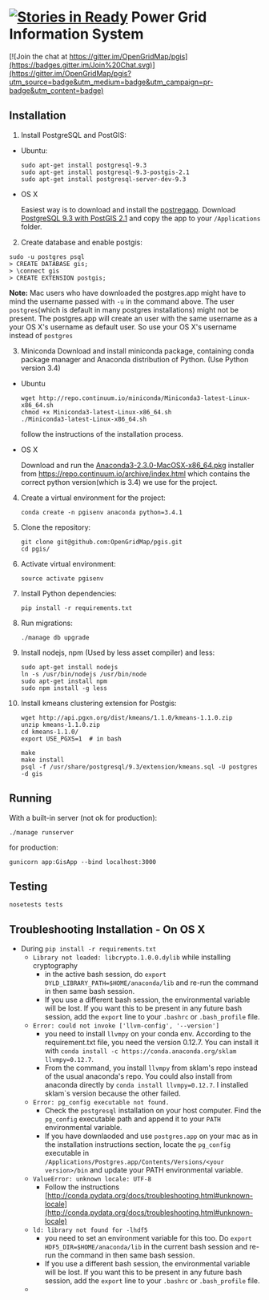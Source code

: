 [![Stories in Ready](https://badge.waffle.io/OpenGridMap/pgis.png?label=ready&title=Ready)](https://waffle.io/OpenGridMap/pgis)
Power Grid Information System
=========================

[![Join the chat at https://gitter.im/OpenGridMap/pgis](https://badges.gitter.im/Join%20Chat.svg)](https://gitter.im/OpenGridMap/pgis?utm_source=badge&utm_medium=badge&utm_campaign=pr-badge&utm_content=badge)

## Installation

1. Install PostgreSQL and PostGIS:

  * Ubuntu:
  
    ```
    sudo apt-get install postgresql-9.3
    sudo apt-get install postgresql-9.3-postgis-2.1
    sudo apt-get install postgresql-server-dev-9.3
    ```
  * OS X
  
    Easiest way is to download and install the [postregapp](http://postgresapp.com/). Download [PostgreSQL 9.3 with PostGIS 2.1](https://github.com/PostgresApp/PostgresApp/releases/download/9.3.10.0/Postgres-9.3.10.0.zip) and copy the app to your `/Applications` folder.
  

2. Create database and enable postgis:
  
  ```
  sudo -u postgres psql
  > CREATE DATABASE gis;
  > \connect gis
  > CREATE EXTENSION postgis;
  ```
  <b>Note:</b> Mac users who have downloaded the postgres.app might have to mind the username passed with `-u` in the command above. The user `postgres`(which is default in many postgres installations) might not be present. The postgres.app will create an user with the same username as a your OS X's username as default user. So use your OS X's username instead of `postgres`

3. Miniconda 
  Download and install miniconda package, containing conda package manager and Anaconda distribution of Python. (Use Python version 3.4)
 * Ubuntu
    
    ````
    wget http://repo.continuum.io/miniconda/Miniconda3-latest-Linux-x86_64.sh
    chmod +x Miniconda3-latest-Linux-x86_64.sh
    ./Miniconda3-latest-Linux-x86_64.sh 
    ````
    
    follow the instructions of the installation process.

 * OS X
   
    Download and run the [Anaconda3-2.3.0-MacOSX-x86_64.pkg](https://repo.continuum.io/archive/Anaconda3-2.3.0-MacOSX-x86_64.pkg) installer from https://repo.continuum.io/archive/index.html which contains the correct python version(which is 3.4) we use for the project.

4. Create a virtual environment for the project:

   ````
   conda create -n pgisenv anaconda python=3.4.1
   ````

5. Clone the repository:

   ````
   git clone git@github.com:OpenGridMap/pgis.git
   cd pgis/
   ````

6. Activate virtual environment:

   ````
   source activate pgisenv
   ````

7. Install Python dependencies:

   ````
   pip install -r requirements.txt
   ````

8. Run migrations:

   ````
   ./manage db upgrade
   ````

9. Install nodejs, npm (Used by less asset compiler) and less:

   ````
   sudo apt-get install nodejs
   ln -s /usr/bin/nodejs /usr/bin/node
   sudo apt-get install npm
   sudo npm install -g less
   ````

8. Install kmeans clustering extension for Postgis:

   ````
   wget http://api.pgxn.org/dist/kmeans/1.1.0/kmeans-1.1.0.zip
   unzip kmeans-1.1.0.zip
   cd kmeans-1.1.0/
   export USE_PGXS=1  # in bash
   
   make
   make install
   psql -f /usr/share/postgresql/9.3/extension/kmeans.sql -U postgres -d gis
   ````

## Running

With a built-in server (not ok for production):

```
./manage runserver
```

for production:

```
gunicorn app:GisApp --bind localhost:3000
```

## Testing

```
nosetests tests
```

## Troubleshooting Installation - On OS X

* During `pip install -r requirements.txt`
   * `Library not loaded: libcrypto.1.0.0.dylib` while installing cryptography
        * in the active bash session, do `export DYLD_LIBRARY_PATH=$HOME/anaconda/lib` and re-run the command in then same bash session.
        * If you use a different bash session, the environmental variable will be lost. If you want this to be present in any future bash session, add the `export` line to your `.bashrc` or `.bash_profile` file.
   * `Error: could not invoke ['llvm-config', '--version']`
     * you need to install `llvmpy` on your conda env. According to the requirement.txt file, you need the version 0.12.7. You can install it with `conda install -c https://conda.anaconda.org/sklam llvmpy=0.12.7`.
     * From the command, you install `llvmpy` from sklam's repo instead of the usual anaconda's repo. You could also install from anaconda directly by `conda install llvmpy=0.12.7`. I installed sklam`s version because the other failed.
   * `Error: pg_config executable not found.`
     * Check the `postgresql` installation on your host computer. Find the `pg_config` executable path and append it to your `PATH` environmental variable.
     * If you have downlaoded and use `postgres.app` on your mac as in the installation instructions section, locate the `pg_config` executable in `/Applications/Postgres.app/Contents/Versions/<your version>/bin` and update your PATH environmental variable.
   * `ValueError: unknown locale: UTF-8`
     * Follow the instructions [http://conda.pydata.org/docs/troubleshooting.html#unknown-locale](http://conda.pydata.org/docs/troubleshooting.html#unknown-locale)
   * `ld: library not found for -lhdf5`
     * you need to set an environment variable for this too. Do `export HDF5_DIR=$HOME/anaconda/lib` in the current bash session and re-run the command in then same bash session.
     * If you use a different bash session, the environmental variable will be lost. If you want this to be present in any future bash session, add the `export` line to your `.bashrc` or `.bash_profile` file.
   *  

